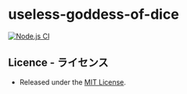 # useless-goddess-of-dice
[![Node.js CI](https://github.com/noranuko13/useless-goddess-of-dice/actions/workflows/ci.yml/badge.svg)](https://github.com/noranuko13/useless-goddess-of-dice/actions/workflows/ci.yml)


## Licence - ライセンス
- Released under the [MIT License](https://opensource.org/licenses/MIT).
